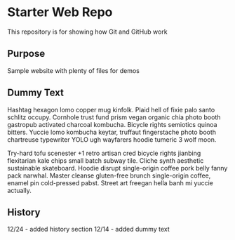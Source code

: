 # Starter Web Repo

This repository is for showing how Git and GitHub work

## Purpose

Sample website with plenty of files for demos

## Dummy Text

Hashtag hexagon lomo copper mug kinfolk. Plaid hell of fixie palo santo schlitz occupy. Cornhole trust fund prism vegan organic chia photo booth gastropub activated charcoal kombucha. Bicycle rights semiotics quinoa bitters. Yuccie lomo kombucha keytar, truffaut fingerstache photo booth chartreuse typewriter YOLO ugh wayfarers hoodie tumeric 3 wolf moon.

Try-hard tofu scenester +1 retro artisan cred bicycle rights jianbing flexitarian kale chips small batch subway tile. Cliche synth aesthetic sustainable skateboard. Hoodie disrupt single-origin coffee pork belly fanny pack narwhal. Master cleanse gluten-free brunch single-origin coffee, enamel pin cold-pressed pabst. Street art freegan hella banh mi yuccie actually.

## History
12/24 - added history section
12/14 - added dummy text

